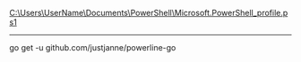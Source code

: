 
[C:\Users\UserName\Documents\PowerShell\Microsoft.PowerShell_profile.ps1](Microsoft.PowerShell_profile.ps1)

---
go get -u github.com/justjanne/powerline-go
